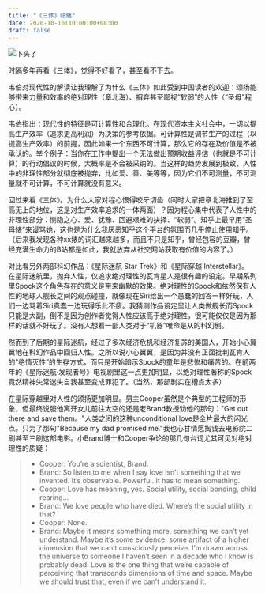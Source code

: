 ```yaml
---
title: "《三体》祛魅"
date: 2020-10-16T10:00:00+08:00
draft: false
---
```


![下头了](https://pub-90369df13e7a45b2aab23edfb993401e.r2.dev/qumei.webp)

时隔多年再看《三体》，觉得不好看了，甚至看不下去。

韦伯对现代性的解读让我理解了为什么《三体》如此受到中国读者的欢迎：颂扬能够带来力量和效率的绝对理性（章北海）、摒弃甚至鄙视“软弱”的人性（“圣母”程心）。

韦伯指出：现代性的特征是可计算性和合理化。在现代资本主义社会中，一切以提高生产效率（追求更高利润）为决策的参考依据。可计算性是调节生产的过程（以提高生产效率）的前提，因此如果一个东西不可计算，那么它的存在及价值是不被承认的。举个例子：当你在工作中提出一个无法做出预期收益评估（也就是不可计算）的行动倡议的时候，大概率是不会被采纳的。当这样的趋势发展到极致，人性中的非理性部分就彻底被抛弃，比如爱、善、美等等，因为它们不可测量，不可测量就不可计算，不可计算就没有意义。

回过来看《三体》。为什么大家对程心恨得咬牙切齿（同时大家把章北海推到了至高无上的地位，这是对生产效率追求的一体两面）？因为程心集中代表了人性中的非理性部分：恻隐之心、爱、犹豫、回避艰难的抉择、“软弱”。知乎上最早用“圣母婊”来谩骂她，这也是为什么我厌恶知乎这个平台的氛围而几乎停止使用知乎。（后来我发现各种xx婊的词汇越来越多，而且不只是知乎，曾经包容的豆瓣，曾经充满生命力的B站都是如此，我就放弃从社交网站获取有价值的内容了。）

对比看另外两部科幻作品：《星际迷航 Star Trek》和《星际穿越 Interstellar》。 在星际迷航里，抛弃人性，仅追求绝对理性的瓦肯星人是很有趣的设定。早期系列里Spock这个角色存在的意义是带来幽默的效果。绝对理性的Spock和依然保有人性的地球人舰长之间的观点碰撞，就像现在Siri给出一个愚蠢的回答一样好玩，人们一边骂着Siri真蠢一边玩得乐此不疲。我猜测作品设定里让人类做舰长而Spock只能是大副，倒不是因为创作者觉得人性应该高于绝对理性，很可能仅仅是因为那样的话就不好玩了。没有人想看一部人类对于“机器”唯命是从的科幻剧。

然而到了后期的星际迷航，经过了多次经济危机和经济复苏的美国人，开始小心翼翼地在科幻作品中回归人性。之所以说小心翼翼，是因为并没有正面批判瓦肯人的“绝情灭性”的生存方式，而只是开始暗示Spock的童年是悲惨和痛苦的。在前两年的《星际迷航·发现者号》电视剧里这一点更加明显，以绝对理性著称的Spock竟然精神失常迷失自我甚至变成罪犯了。（当然，那部剧实在槽点太多）

在星际穿越里对人性的颂扬更加明显。男主Cooper虽然是个典型的工程师的形象，但最终说服他离开女儿前往太空的还是老Brand教授劝他的那句："Get out there and save them。"人类之间的这种unconditional love是全片最大的闪光点。只为了那句"Because my dad promised me."我也心甘情愿掏钱去电影院二刷甚至三刷这部电影。小Brand博士和Cooper争论的那几句台词尤其可见对绝对理性的质疑：

> - Cooper: You’re a scientist, Brand.
> -  Brand: So listen to me when I say love isn’t something that we invented. It’s observable. Powerful. It has to mean something.
> - Cooper: Love has meaning, yes. Social utility, social bonding, child rearing…
> - Brand: We love people who have died. Where’s the social utility in that?
> - Cooper: None.
> - Brand: Maybe it means something more, something we can’t yet understand. Maybe it’s some evidence, some artifact of a higher dimension that we can’t consciously perceive. I’m drawn across the universe to someone I haven’t seen in a decade who I know is probably dead. Love is the one thing that we’re capable of perceiving that transcends dimensions of time and space. Maybe we should trust that, even if we can’t understand it.

